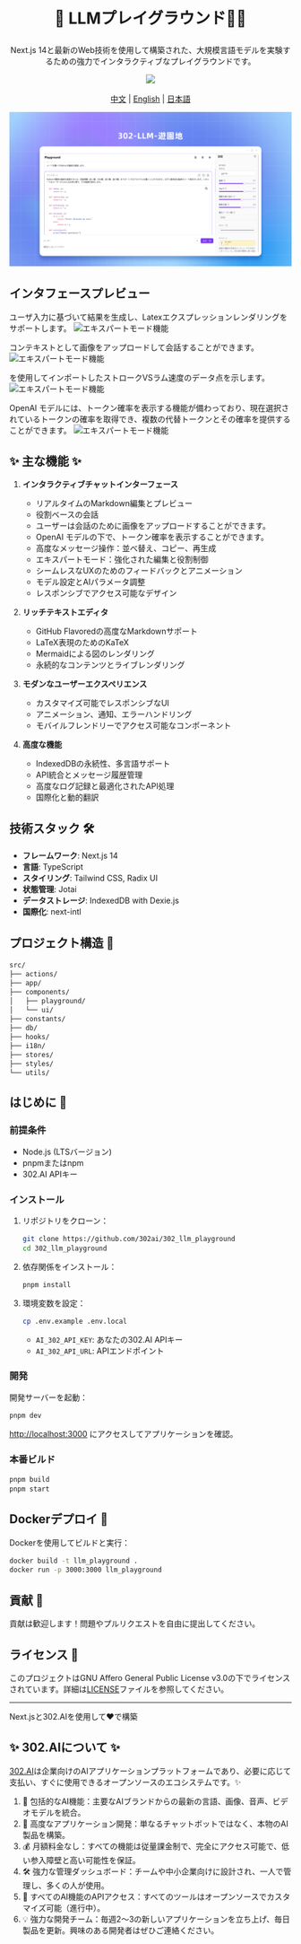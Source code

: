 # <p align="center">🤖 LLMプレイグラウンド🚀✨</p>

<p align="center">Next.js 14と最新のWeb技術を使用して構築された、大規模言語モデルを実験するための強力でインタラクティブなプレイグラウンドです。</p>

<p align="center"><a href="https://302.ai/ja/apis/" target="blank"><img src="https://file.302ai.cn/gpt/imgs/github/302_badge.png" /></a></p >

<p align="center"><a href="README_zh.md">中文</a> | <a href="README.md">English</a> | <a href="README_ja.md">日本語</a></p>

![界面预览](docs/302-LLM-游乐场jp.png)


## インタフェースプレビュー
ユーザ入力に基づいて結果を生成し、Latexエクスプレッションレンダリングをサポートします。
![エキスパートモード機能](docs/LLM日1.png)    

コンテキストとして画像をアップロードして会話することができます。
![エキスパートモード機能](docs/LLM日2.png)    

を使用してインポートしたストロークVSラム速度のデータ点を示します。
![エキスパートモード機能](docs/LLM日3.png)      

OpenAI モデルには、トークン確率を表示する機能が備わっており、現在選択されているトークンの確率を取得でき、複数の代替トークンとその確率を提供することができます。
![エキスパートモード機能](docs/LLM日4.jpg)  

## ✨ 主な機能 ✨

1. **インタラクティブチャットインターフェース**
   - リアルタイムのMarkdown編集とプレビュー
   - 役割ベースの会話
   - ユーザーは会話のために画像をアップロードすることができます。
   - OpenAI モデルの下で、トークン確率を表示することができます。
   - 高度なメッセージ操作：並べ替え、コピー、再生成
   - エキスパートモード：強化された編集と役割制御
   - シームレスなUXのためのフィードバックとアニメーション
   - モデル設定とAIパラメータ調整
   - レスポンシブでアクセス可能なデザイン


2. **リッチテキストエディタ**
   - GitHub Flavoredの高度なMarkdownサポート
   - LaTeX表現のためのKaTeX
   - Mermaidによる図のレンダリング
   - 永続的なコンテンツとライブレンダリング


3. **モダンなユーザーエクスペリエンス**
   - カスタマイズ可能でレスポンシブなUI
   - アニメーション、通知、エラーハンドリング
   - モバイルフレンドリーでアクセス可能なコンポーネント

4. **高度な機能**
   - IndexedDBの永続性、多言語サポート
   - API統合とメッセージ履歴管理
   - 高度なログ記録と最適化されたAPI処理
   - 国際化と動的翻訳

## 技術スタック 🛠️

- **フレームワーク**: Next.js 14
- **言語**: TypeScript
- **スタイリング**: Tailwind CSS, Radix UI
- **状態管理**: Jotai
- **データストレージ**: IndexedDB with Dexie.js
- **国際化**: next-intl

## プロジェクト構造 📁

```plaintext
src/
├── actions/
├── app/
├── components/
│   ├── playground/
│   └── ui/
├── constants/
├── db/
├── hooks/
├── i18n/
├── stores/
├── styles/
└── utils/
```

## はじめに 🚀

### 前提条件

- Node.js (LTSバージョン)
- pnpmまたはnpm
- 302.AI APIキー

### インストール

1. リポジトリをクローン：
   ```bash
   git clone https://github.com/302ai/302_llm_playground
   cd 302_llm_playground

   ```
   
2. 依存関係をインストール：
   ```bash
   pnpm install
   ```

3. 環境変数を設定：
   ```bash
   cp .env.example .env.local
   ```

   - `AI_302_API_KEY`: あなたの302.AI APIキー
   - `AI_302_API_URL`: APIエンドポイント

### 開発

開発サーバーを起動：

```bash
pnpm dev
```

[http://localhost:3000](http://localhost:3000) にアクセスしてアプリケーションを確認。

### 本番ビルド

```bash
pnpm build
pnpm start
```

## Dockerデプロイ 🐳

Dockerを使用してビルドと実行：

```bash
docker build -t llm_playground .
docker run -p 3000:3000 llm_playground
```

## 貢献 🤝

貢献は歓迎します！問題やプルリクエストを自由に提出してください。

## ライセンス 📜

このプロジェクトはGNU Affero General Public License v3.0の下でライセンスされています。詳細は[LICENSE](LICENSE)ファイルを参照してください。

---

Next.jsと302.AIを使用して❤️で構築 

## ✨ 302.AIについて ✨
[302.AI](https://302.ai)は企業向けのAIアプリケーションプラットフォームであり、必要に応じて支払い、すぐに使用できるオープンソースのエコシステムです。✨
1. 🧠 包括的なAI機能：主要なAIブランドからの最新の言語、画像、音声、ビデオモデルを統合。
2. 🚀 高度なアプリケーション開発：単なるチャットボットではなく、本物のAI製品を構築。
3. 💰 月額料金なし：すべての機能は従量課金制で、完全にアクセス可能で、低い参入障壁と高い可能性を保証。
4. 🛠️ 強力な管理ダッシュボード：チームや中小企業向けに設計され、一人で管理し、多くの人が使用。
5. 🔗 すべてのAI機能のAPIアクセス：すべてのツールはオープンソースでカスタマイズ可能（進行中）。
6. 💡 強力な開発チーム：毎週2〜3の新しいアプリケーションを立ち上げ、毎日製品を更新。興味のある開発者はぜひご連絡ください。

